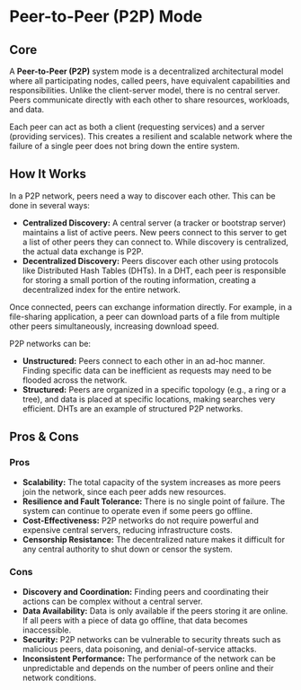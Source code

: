 # Peer-to-Peer (P2P) Mode

## Core

A **Peer-to-Peer (P2P)** system mode is a decentralized architectural model where all participating nodes, called peers, have equivalent capabilities and responsibilities. Unlike the client-server model, there is no central server. Peers communicate directly with each other to share resources, workloads, and data.

Each peer can act as both a client (requesting services) and a server (providing services). This creates a resilient and scalable network where the failure of a single peer does not bring down the entire system.

## How It Works

In a P2P network, peers need a way to discover each other. This can be done in several ways:
-   **Centralized Discovery:** A central server (a tracker or bootstrap server) maintains a list of active peers. New peers connect to this server to get a list of other peers they can connect to. While discovery is centralized, the actual data exchange is P2P.
-   **Decentralized Discovery:** Peers discover each other using protocols like Distributed Hash Tables (DHTs). In a DHT, each peer is responsible for storing a small portion of the routing information, creating a decentralized index for the entire network.

Once connected, peers can exchange information directly. For example, in a file-sharing application, a peer can download parts of a file from multiple other peers simultaneously, increasing download speed.

P2P networks can be:
-   **Unstructured:** Peers connect to each other in an ad-hoc manner. Finding specific data can be inefficient as requests may need to be flooded across the network.
-   **Structured:** Peers are organized in a specific topology (e.g., a ring or a tree), and data is placed at specific locations, making searches very efficient. DHTs are an example of structured P2P networks.

## Pros & Cons

### Pros

-   **Scalability:** The total capacity of the system increases as more peers join the network, since each peer adds new resources.
-   **Resilience and Fault Tolerance:** There is no single point of failure. The system can continue to operate even if some peers go offline.
-   **Cost-Effectiveness:** P2P networks do not require powerful and expensive central servers, reducing infrastructure costs.
-   **Censorship Resistance:** The decentralized nature makes it difficult for any central authority to shut down or censor the system.

### Cons

-   **Discovery and Coordination:** Finding peers and coordinating their actions can be complex without a central server.
-   **Data Availability:** Data is only available if the peers storing it are online. If all peers with a piece of data go offline, that data becomes inaccessible.
-   **Security:** P2P networks can be vulnerable to security threats such as malicious peers, data poisoning, and denial-of-service attacks.
-   **Inconsistent Performance:** The performance of the network can be unpredictable and depends on the number of peers online and their network conditions.
